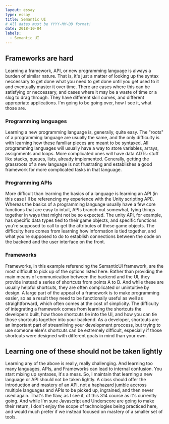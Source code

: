 ```yaml
---
layout: essay
type: essay
title: Semantic UI
# All dates must be YYYY-MM-DD format!
date: 2018-10-04
labels:
  - Semantic UI
---
```


## Frameworks are hard

Learning a framework, API, or new programming language is always a burden of similar nature. That is, it's just a matter of looking up the syntax neccessary to get done what you need to get done until you get used to it and eventually master it over time. There are cases where this can be satisfying or neccessary, and cases where it may be a waste of time or a slog to drag through. They have different skill curves, and different appropriate applications. I'm going to be going over, how I see it, what those are.

### Programming languages

Learning a new programming language is, generally, quite easy. The "roots" of a programming language are usually the same, and the only difficulty is with learning how these familiar pieces are meant to be syntaxed. All programming languages will usually have a way to store variables, arrays, assignments and loops. More complicated ones will have data ADTs: stuff like stacks, queues, lists, already implemented. Generally, getting the grassroots of a new language is not frustrating and establishes a good framework for more complicated tasks in that language.

### Programming APIs

More difficult than learning the basics of a language is learning an API (in this case I'll be referencing my experience with the Unity scripting API). Whereas the basics of a programming language usually have a few core functions that are easy to intuit, APIs branch out somewhat, tying things together in ways that might not be so expected. The unity API, for example, has specific data types tied to their game objects, and specific functions you're supposed to call to get the attributes of these game objects. The difficulty here comes from learning how information is tied together, and what you're supposed to do to establish connections between the code on the backend and the user interface on the front.

### Frameworks

Frameworks, in this example referencing the SemanticUI framework, are the most difficult to pick up of the options listed here. Rather than providing the main means of communication between the backend and the UI, they provide instead a series of shortcuts from points A to B. And while these are usually helpful shortcuts, they are often complicated or unintuitive by design. A large part of the appeal of a framework is to make programming easier, so as a result they need to be functionally useful as well as straightforward, which often comes at the cost of simplicity. The difficulty of integrating a framework comes from learning the shortcuts the developers built, how those shortcuts tie into the UI, and how you can tie those shortcuts together into your backend. As a developer, shortcuts are an important part of streamlining your development proccess, but trying to use someone else's shortcuts can be extremely difficult, especially if those shortcuts were designed with different goals in mind than your own.

## Learning one of these should not be taken lightly

Learning any of the above is really, really challenging. And learning too many languages, APIs, and Frameworks can lead to internal confusion. You start mixing up syntaxes, it's a mess. So, I maintain that learning a new language or API should not be taken lightly. A class should offer the introduction and mastery of an API, not a haphazard jumble accross multiple languages and APIs to be picked up, ingrained, and then never used again. That's the flaw, as I see it, of this 314 course as it's currently going. And while I'm sure Javascript and Underscore are going to make their return, I don't enjoy the scope of technologies being practiced here, and would much prefer if we instead focused on mastery of a smaller set of tools.

